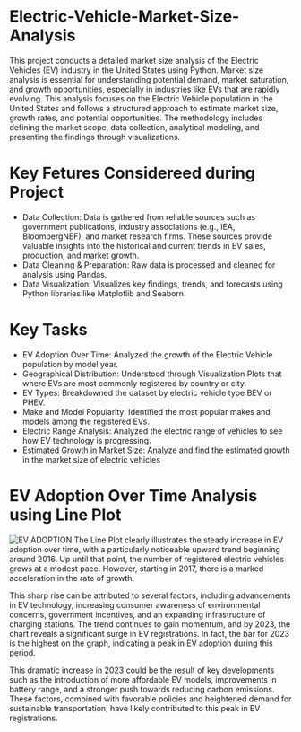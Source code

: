 # Electric-Vehicle-Market-Size-Analysis

This project conducts a detailed market size analysis of the Electric Vehicles (EV) industry in the United States using Python. Market size analysis is essential for understanding potential demand, market saturation, and growth opportunities, especially in industries like EVs that are rapidly evolving.
This analysis focuses on the Electric Vehicle population in the United States and follows a structured approach to estimate market size, growth rates, and potential opportunities. The methodology includes defining the market scope, data collection, analytical modeling, and presenting the findings through visualizations.

# Key Fetures Considereed during Project 
* Data Collection: Data is gathered from reliable sources such as government publications, industry associations (e.g., IEA, BloombergNEF), and market research firms. These sources provide valuable insights into the historical and current trends in EV sales, production, and market growth.
* Data Cleaning & Preparation: Raw data is processed and cleaned for analysis using Pandas.
* Data Visualization: Visualizes key findings, trends, and forecasts using Python libraries like Matplotlib and Seaborn.

# Key Tasks
* EV Adoption Over Time: Analyzed the growth of the Electric Vehicle population by model year.
* Geographical Distribution: Understood through Visualization Plots that where EVs are most commonly registered by country or city.
* EV Types: Breakdowned the dataset by electric vehicle type BEV or PHEV.
* Make and Model Popularity: Identified the most popular makes and models among the registered EVs.
* Electric Range Analysis: Analyzed the electric range of vehicles to see how EV technology is progressing.
* Estimated Growth in Market Size: Analyze and find the estimated growth in the market size of electric vehicles

# EV Adoption Over Time Analysis using Line Plot
![EV ADOPTION](https://github.com/user-attachments/assets/bc8117e8-e5cb-4ebc-bcc0-80209dddf303)
The Line Plot clearly illustrates the steady increase in EV adoption over time, with a particularly noticeable upward trend beginning around 2016. Up until that point, the number of registered electric vehicles grows at a modest pace. However, starting in 2017, there is a marked acceleration in the rate of growth.

This sharp rise can be attributed to several factors, including advancements in EV technology, increasing consumer awareness of environmental concerns, government incentives, and an expanding infrastructure of charging stations. The trend continues to gain momentum, and by 2023, the chart reveals a significant surge in EV registrations. In fact, the bar for 2023 is the highest on the graph, indicating a peak in EV adoption during this period.

This dramatic increase in 2023 could be the result of key developments such as the introduction of more affordable EV models, improvements in battery range, and a stronger push towards reducing carbon emissions. These factors, combined with favorable policies and heightened demand for sustainable transportation, have likely contributed to this peak in EV registrations.
